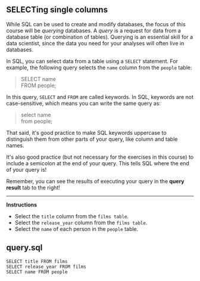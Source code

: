 ## SELECTing single columns

While SQL can be used to create and modify databases, the focus of this course will be *querying* databases. A *query* is a request for data from a database table (or combination of tables). Querying is an essential skill for a data scientist, since the data you need for your analyses will often live in databases.

In SQL, you can select data from a table using a `SELECT` statement. For example, the following query selects the `name` column from the `people` table:

> SELECT name\
> FROM people;

In this query, `SELECT` and `FROM` are called keywords. In SQL, keywords are not case-sensitive, which means you can write the same query as:

> select name\
> from people;

That said, it's good practice to make SQL keywords uppercase to distinguish them from other parts of your query, like column and table names.

It's also good practice (but not necessary for the exercises in this course) to include a semicolon at the end of your query. This tells SQL where the end of your query is!

Remember, you can see the results of executing your query in the **query result** tab to the right!

<hr>

**Instructions**
* Select the `title` column from the `films table`.
* Select the `release_year` column from the `films table`.
* Select the `name` of each person in the `people` table.

## query.sql
```
SELECT title FROM films
SELECT release_year FROM films
SELECT name FROM people
```